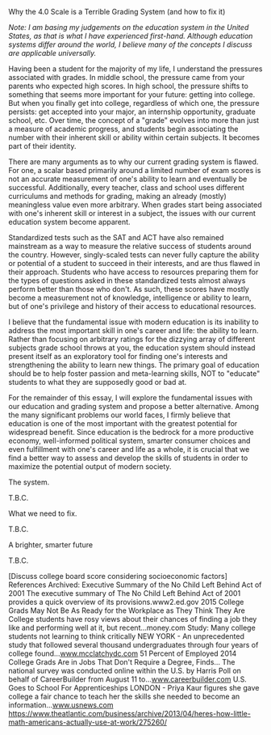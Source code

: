 Why the 4.0 Scale is a Terrible Grading System (and how to fix it)

*Note: I am basing my judgements on the education system in the United States, as that is what I have experienced first-hand. Although education systems differ around the world, I believe many of the concepts I discuss are applicable universally.*

Having been a student for the majority of my life, I understand the pressures associated with grades. In middle school, the pressure came from your parents who expected high scores. In high school, the pressure shifts to something that seems more important for your future: getting into college. But when you finally get into college, regardless of which one, the pressure persists: get accepted into your major, an internship opportunity, graduate school, etc. Over time, the concept of a "grade" evolves into more than just a measure of academic progress, and students begin associating the number with their inherent skill or ability within certain subjects. It becomes part of their identity.

There are many arguments as to why our current grading system is flawed. For one, a scalar based primarily around a limited number of exam scores is not an accurate measurement of one's ability to learn and eventually be successful. Additionally, every teacher, class and school uses different curriculums and methods for grading, making an already (mostly) meaningless value even more arbitrary. When grades start being associated with one's inherent skill or interest in a subject, the issues with our current education system become apparent.

Standardized tests such as the SAT and ACT have also remained mainstream as a way to measure the relative success of students around the country. However, singly-scaled tests can never fully capture the ability or potential of a student to succeed in their interests, and are thus flawed in their approach. Students who have access to resources preparing them for the types of questions asked in these standardized tests almost always perform better than those who don't. As such, these scores have mostly become a measurement not of knowledge, intelligence or ability to learn, but of one's privilege and history of their access to educational resources.

I believe that the fundamental issue with modern education is its inability to address the most important skill in one's career and life: the ability to learn. Rather than focusing on arbitrary ratings for the dizzying array of different subjects grade school throws at you, the education system should instead present itself as an exploratory tool for finding one's interests and strengthening the ability to learn new things. The primary goal of education should be to help foster passion and meta-learning skills, NOT to "educate" students to what they are supposedly good or bad at.

For the remainder of this essay, I will explore the fundamental issues with our education and grading system and propose a better alternative. Among the many significant problems our world faces, I firmly believe that education is one of the most important with the greatest potential for widespread benefit. Since education is the bedrock for a more productive economy, well-informed political system, smarter consumer choices and even fulfillment with one's career and life as a whole, it is crucial that we find a better way to assess and develop the skills of students in order to maximize the potential output of modern society.

The system. 

T.B.C.


What we need to fix.

T.B.C.

A brighter, smarter future

T.B.C.

[Discuss college board score considering socioeconomic factors]
References
Archived: Executive Summary of the No Child Left Behind Act of 2001
The executive summary of The No Child Left Behind Act of 2001 provides a quick overview of its provisions.www2.ed.gov
2015 College Grads May Not Be As Ready for the Workplace as They Think They Are
College students have rosy views about their chances of finding a job they like and performing well at it, but recent…money.com
Study: Many college students not learning to think critically
NEW YORK - An unprecedented study that followed several thousand undergraduates through four years of college found…www.mcclatchydc.com
51 Percent of Employed 2014 College Grads Are in Jobs That Don't Require a Degree, Finds…
The national survey was conducted online within the U.S. by Harris Poll on behalf of CareerBuilder from August 11 to…www.careerbuilder.com
U.S. Goes to School For Apprenticeships
LONDON - Priya Kaur figures she gave college a fair chance to teach her the skills she needed to become an information…www.usnews.com
https://www.theatlantic.com/business/archive/2013/04/heres-how-little-math-americans-actually-use-at-work/275260/